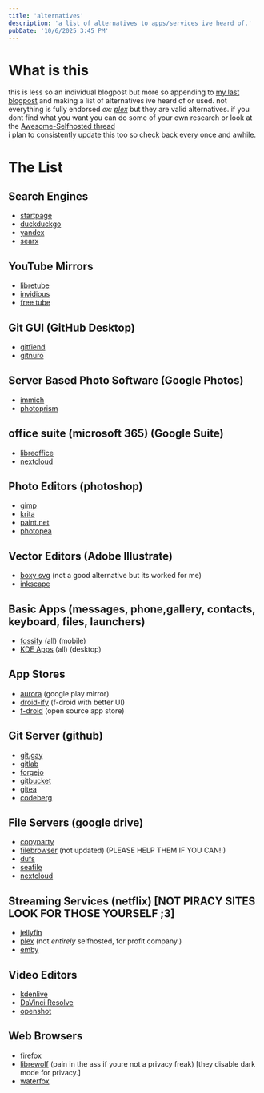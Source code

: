 ```yaml
---
title: 'alternatives'
description: 'a list of alternatives to apps/services ive heard of.'
pubDate: '10/6/2025 3:45 PM'
---
```


# What is this
this is less so an individual blogpost but more so appending to [my last blogpost](/blog/hikersguide) and making a list of alternatives ive heard of or used.
not everything is fully endorsed *ex: [plex](https://www.plex.tv/blog/important-2025-plex-updates/)* but they are valid alternatives.
if you dont find what you want you can do some of your own research or look at the [Awesome-Selfhosted thread](https://github.com/awesome-selfhosted/awesome-selfhosted)<br>
i plan to consistently update this too so check back every once and awhile.

# The List

## Search Engines
- [startpage](https://www.startpage.com/)
- [duckduckgo](https://duckduckgo.com/)
- [yandex](https://yandex.com/)
- [searx](https://metasearx.com)

## YouTube Mirrors
- [libretube](https://libretube.dev)
- [invidious](https://invidious.io/)
- [free tube](https://freetubeapp.io/)

## Git GUI (GitHub Desktop)
- [gitfiend](https://gitfiend.com/)
- [gitnuro](https://gitnuro.com/)

## Server Based Photo Software (Google Photos)
- [immich](https://immich.app)
- [photoprism](https://www.photoprism.app)

## office suite (microsoft 365) (Google Suite)
- [libreoffice](https://www.libreoffice.org/)
- [nextcloud](https://nextcloud.com)

## Photo Editors (photoshop)
- [gimp](https://www.gimp.org/)
- [krita](https://krita.org/en/)
- [paint.net](https://www.getpaint.net)
- [photopea](https://www.photopea.com/)

## Vector Editors (Adobe Illustrate)
- [boxy svg](https://boxy-svg.com) (not a good alternative but its worked for me)
- [inkscape](https://inkscape.org/)

## Basic Apps (messages, phone,gallery, contacts, keyboard, files, launchers)
- [fossify](https://www.fossify.org) (all) (mobile)
- [KDE Apps](https://apps.kde.org/) (all) (desktop)

## App Stores
- [aurora](https://auroraoss.com) (google play mirror)
- [droid-ify](https://f-droid.org/en/packages/com.looker.droidify) (f-droid with better UI)
- [f-droid](https://f-droid.org) (open source app store)

## Git Server (github)
- [git.gay](https://git.gay)
- [gitlab](https://gitlab.com)
- [forgejo](https://forgejo.org)
- [gitbucket](https://gitbucket.github.io)
- [gitea](https://about.gitea.com)
- [codeberg](https://codeberg.org/)

## File Servers (google drive)
- [copyparty](https://github.com/9001/copyparty)
- [filebrowser](https://github.com/filebrowser/filebrowser) (not updated) (PLEASE HELP THEM IF YOU CAN!!)
- [dufs](https://github.com/sigoden/dufs)
- [seafile](https://github.com/haiwen/seafile)
- [nextcloud](https://nextcloud.com)

## Streaming Services (netflix) [NOT PIRACY SITES LOOK FOR THOSE YOURSELF ;3]
- [jellyfin](https://jellyfin.org)
- [plex](https://www.plex.tv) (not *entirely* selfhosted, for profit company.)
- [emby](https://emby.media)

## Video Editors
- [kdenlive](https://kdenlive.org/)
- [DaVinci Resolve](https://www.blackmagicdesign.com/products/davinciresolve/)
- [openshot](https://www.openshot.org/)

## Web Browsers
- [firefox](https://firefox.com)
- [librewolf](https://librewolf.net/) (pain in the ass if youre not a privacy freak) [they disable dark mode for privacy.]
- [waterfox](https://www.waterfox.net/)
